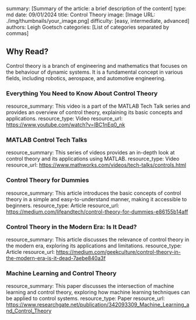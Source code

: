 summary: [Summary of the article: a brief description of the content]
type: md
date: 09/01/2024
title: Control Theory
image: [Image URL: ./img/thumbnails/your_image.png]
difficulty: [easy, intermediate, advanced]
authors: Leigh Goetsch
categories: [List of categories separated by commas]

## Why Read?

Control theory is a branch of engineering and mathematics that focuses on the behaviour of dynamic systems. It is a fundamental concept in various fields, including robotics, aerospace, and automotive engineering.

### Everything You Need to Know About Control Theory

resource_summary: This video is a part of the MATLAB Tech Talk series and provides an overview of control theory, explaining its basic concepts and applications.
resource_type: Video
resource_url: https://www.youtube.com/watch?v=lBC1nEq0_nk

### MATLAB Control Tech Talks

resource_summary: This series of videos provides an in-depth look at control theory and its applications using MATLAB.
resource_type: Video
resource_url: https://www.mathworks.com/videos/tech-talks/controls.html

### Control Theory for Dummies

resource_summary: This article introduces the basic concepts of control theory in a simple and easy-to-understand manner, making it accessible to beginners.
resource_type: Article
resource_url: https://medium.com/lifeandtech/control-theory-for-dummies-e86155b14aff

### Control Theory in the Modern Era: Is It Dead?

resource_summary: This article discusses the relevance of control theory in the modern era, exploring its applications and limitations.
resource_type: Article
resource_url: https://medium.com/geekculture/control-theory-in-the-modern-era-is-it-dead-7aebe840a3f

### Machine Learning and Control Theory

resource_summary: This paper discusses the intersection of machine learning and control theory, exploring how machine learning techniques can be applied to control systems.
resource_type: Paper
resource_url: https://www.researchgate.net/publication/342093309_Machine_Learning_and_Control_Theory
